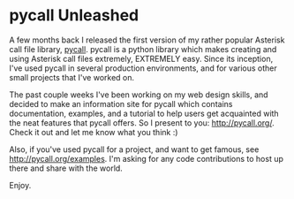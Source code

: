 # pycall Unleashed


A few months back I released the first version of my rather popular Asterisk
call file library, [pycall][pycall]. pycall is a python library which makes
creating and using Asterisk call files extremely, EXTREMELY easy. Since its
inception, I've used pycall in several production environments, and for various
other small projects that I've worked on.

The past couple weeks I've been working on my web design skills, and decided to
make an information site for pycall which contains documentation, examples, and
a tutorial to help users get acquainted with the neat features that pycall
offers. So I present to you: http://pycall.org/. Check it out and let me know
what you think :)

Also, if you've used pycall for a project, and want to get famous, see
http://pycall.org/examples. I'm asking for any code contributions to host up
there and share with the world.

Enjoy.


[pycall]: http://github.com/rdegges/pycall "pycall"
